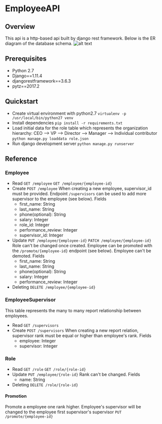 # EmployeeAPI
## Overview
This api is a http-based api built by django rest framework. Below is the ER diagram of the database schema.
![alt text](https://s3.amazonaws.com/luluwondering/er.jpg)
## Prerequisites
- Python 2.7
- Django==1.11.4
- djangorestframework==3.6.3
- pytz==2017.2
## Quickstart
- Create virtual environment with python2.7
`virtualenv -p /usr/local/bin/python27 venv `
- Install dependencies
`pip install -r requirements.txt`
- Load initial data for the role table which represents the organization hierarchy: CEO --> VP --> Director --> Manager --> Individual contributor
`python manage.py loaddata role.json`
- Run django development server
`python manage.py runserver`
## Reference
### Employee
- Read
`GET /employee`
`GET /employee/{employee-id}`
- Create
`POST /employee`
When creating a new employee, supervisor_id must be provided. Endpoint `/supervisors` can be used to add more supervisor to the employee (see below). 
Fields
  - first_name: String
  - last_name: String
  - phone(optional): String
  - salary: Integer
  - role_id: Integer
  - performance_review: Integer
  - supervisor_id: Integer
- Update
`PUT /employee/{employee-id}`
`PATCH /employee/{employee-id}`
Role can't be changed once created. Employee can be promoted with the `/promote/{employee-id}` endpoint (see below). Employee can't be demoted.
Fields
  - first_name: String
  - last_name: String
  - phone(optional): String
  - salary: Integer
  - performance_review: Integer
- Deleting
`DELETE /employee/{employee-id}`
### EmployeeSupervisor
This table represents the many to many report relationship between employees.
- Read
`GET /supervisors`
- Create
`POST /supervisors`
When creating a new report relation, supervisor rank must be equal or higher than employee's rank.
Fields
  - employee: Integer
  - supervisor: Integer
### Role
- Read
`GET /role`
`GET /role/{role-id}`
- Update
`PUT /employee/{role-id}`
Rank can't be changed. 
Fields
  - name: String
- Deleting
`DELETE /role/{role-id}`
#### Promotion
Promote a employee one rank higher. Employee's supervisor will be changed to the employee first supervisor's supervisor
`PUT /promote/{employee-id}`
